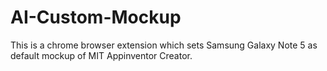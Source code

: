 # AI-Custom-Mockup
This is a chrome browser extension which sets Samsung Galaxy Note 5 as default mockup of MIT Appinventor Creator.
